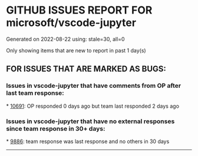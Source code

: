
# GITHUB ISSUES REPORT FOR microsoft/vscode-jupyter


Generated on 2022-08-22 using: stale=30, all=0


Only showing items that are new to report in past 1 day(s)


## FOR ISSUES THAT ARE MARKED AS BUGS:


### Issues in vscode-jupyter that have comments from OP after last team response:


\* [10691](https://github.com/microsoft/vscode-jupyter/issues/10691 "matplotlib vmin/vmax and norm simultaneously passed"): OP responded 0 days ago but team last responded 2 days ago

### Issues in vscode-jupyter that have no external responses since team response in 30+ days:


\* [9886](https://github.com/microsoft/vscode-jupyter/issues/9886 "Jupyter notebook debugger fails using some conda kernels (but not others) "): team response was last response and no others in 30 days

---

